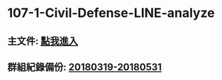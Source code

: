 # 107-1-Civil-Defense-LINE-analyze

## 主文件: [點我進入](https://nbviewer.jupyter.org/github/RainBoltz/107-1-Civil-Defense-LINE-analyze/blob/master/LINE_ANAL.ipynb)
## 群組紀錄備份: [20180319-20180531](https://github.com/RainBoltz/107-1-Civil-Defense-LINE-analyze/blob/master/20190601_BAK.txt)
